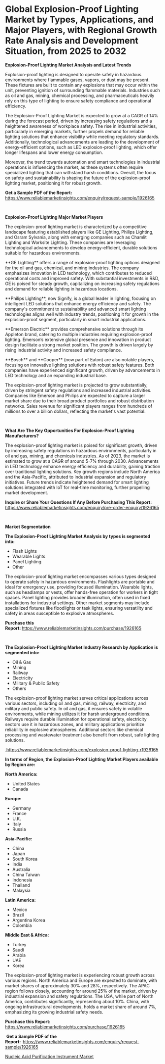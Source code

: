 <p><h1>Global Explosion-Proof Lighting Market by Types, Applications, and Major Players, with Regional Growth Rate Analysis and Development Situation, from 2025 to 2032</h1></p><p><strong>Explosion-Proof Lighting Market Analysis and Latest Trends</strong></p>
<p><p>Explosion-proof lighting is designed to operate safely in hazardous environments where flammable gases, vapors, or dust may be present. These fixtures are built to contain any explosions that may occur within the unit, preventing ignition of surrounding flammable materials. Industries such as oil and gas, mining, chemical processing, and pharmaceuticals heavily rely on this type of lighting to ensure safety compliance and operational efficiency.</p><p>The Explosion-Proof Lighting Market is expected to grow at a CAGR of 14% during the forecast period, driven by increasing safety regulations and a heightened awareness of workplace safety. The rise in industrial activities, particularly in emerging markets, further propels demand for reliable lighting solutions that enhance visibility while meeting regulatory standards. Additionally, technological advancements are leading to the development of energy-efficient options, such as LED explosion-proof lighting, which offer longer lifespans and lower energy consumption. </p><p>Moreover, the trend towards automation and smart technologies in industrial operations is influencing the market, as these systems often require specialized lighting that can withstand harsh conditions. Overall, the focus on safety and sustainability is shaping the future of the explosion-proof lighting market, positioning it for robust growth.</p></p>
<p><strong>Get a Sample PDF of the Report:&nbsp;</strong> <a href="https://www.reliablemarketinsights.com/enquiry/request-sample/1926165?utm_campaign=3193&utm_medium=2&utm_source=Github&utm_content=ia&utm_term=28032025&utm_id=explosion-proof-lighting">https://www.reliablemarketinsights.com/enquiry/request-sample/1926165</a></p>
<p>&nbsp;</p>
<p><strong>Explosion-Proof Lighting Major Market Players</strong></p>
<p><p>The explosion-proof lighting market is characterized by a competitive landscape featuring established players like GE Lighting, Philips Lighting, and Osram Sylvania, along with emerging companies such as Chamlit Lighting and Worksite Lighting. These companies are leveraging technological advancements to develop energy-efficient, durable solutions suitable for hazardous environments.</p><p>**GE Lighting** offers a range of explosion-proof lighting options designed for the oil and gas, chemical, and mining industries. The company emphasizes innovation in LED technology, which contributes to reduced operational costs and improved safety. With substantial investments in R&D, GE is poised for steady growth, capitalizing on increasing safety regulations and demand for reliable lighting in hazardous locations.</p><p>**Philips Lighting**, now Signify, is a global leader in lighting, focusing on intelligent LED solutions that enhance energy efficiency and safety. The company's commitment to sustainability and advanced smart lighting technologies aligns well with industry trends, positioning it for growth in the explosion-proof segment, particularly in smart industrial applications.</p><p>**Emerson Electric** provides comprehensive solutions through its Appleton brand, catering to multiple industries requiring explosion-proof lighting. Emerson’s extensive global presence and innovation in product design facilitate a strong market position. The growth is driven largely by rising industrial activity and increased safety compliance.</p><p>**Bosch** and **Cooper** (now part of Eaton) are also notable players, focusing on innovative lighting solutions with robust safety features. Both companies have experienced significant growth, driven by advancements in LED technology and an expanding industrial base.</p><p>The explosion-proof lighting market is projected to grow substantially, driven by stringent safety regulations and increased industrial activities. Companies like Emerson and Philips are expected to capture a larger market share due to their broad product portfolios and robust distribution networks. Sales revenue for significant players ranges from hundreds of millions to over a billion dollars, reflecting the market's vast potential.</p></p>
<p>&nbsp;</p>
<p><strong>What Are The Key Opportunities For Explosion-Proof Lighting Manufacturers?</strong></p>
<p><p>The explosion-proof lighting market is poised for significant growth, driven by increasing safety regulations in hazardous environments, particularly in oil and gas, mining, and chemicals industries. As of 2023, the market is estimated to grow at a CAGR of around 5-7% through 2030. Advancements in LED technology enhance energy efficiency and durability, gaining traction over traditional lighting solutions. Key growth regions include North America and the Asia-Pacific, attributed to industrial expansion and regulatory initiatives. Future trends indicate heightened demand for smart lighting solutions integrated with IoT for real-time monitoring, further propelling market development.</p></p>
<p><strong>Inquire or Share Your Questions If Any Before Purchasing This Report:</strong> <a href="https://www.reliablemarketinsights.com/enquiry/pre-order-enquiry/1926165?utm_campaign=3193&utm_medium=2&utm_source=Github&utm_content=ia&utm_term=28032025&utm_id=explosion-proof-lighting">https://www.reliablemarketinsights.com/enquiry/pre-order-enquiry/1926165</a></p>
<p>&nbsp;</p>
<p><strong>Market Segmentation</strong></p>
<p><strong>The Explosion-Proof Lighting Market Analysis by types is segmented into:</strong></p>
<p><ul><li>Flash Lights</li><li>Wearable Lights</li><li>Panel Lighting</li><li>Other</li></ul></p>
<p><p>The explosion-proof lighting market encompasses various types designed to operate safely in hazardous environments. Flashlights are portable and ideal for emergency use, providing focused illumination. Wearable lights, such as headlamps or vests, offer hands-free operation for workers in tight spaces. Panel lighting provides broader illumination, often used in fixed installations for industrial settings. Other market segments may include specialized fixtures like floodlights or task lights, ensuring versatility and safety in areas susceptible to explosive atmospheres.</p></p>
<p><strong>Purchase this Report:&nbsp;</strong><a href="https://www.reliablemarketinsights.com/purchase/1926165?utm_campaign=3193&utm_medium=2&utm_source=Github&utm_content=ia&utm_term=28032025&utm_id=explosion-proof-lighting">https://www.reliablemarketinsights.com/purchase/1926165</a></p>
<p>&nbsp;</p>
<p><strong>The Explosion-Proof Lighting Market Industry Research by Application is segmented into:</strong></p>
<p><ul><li>Oil & Gas</li><li>Mining</li><li>Railway</li><li>Electricity</li><li>Military & Public Safety</li><li>Others</li></ul></p>
<p><p>The explosion-proof lighting market serves critical applications across various sectors, including oil and gas, mining, railway, electricity, and military and public safety. In oil and gas, it ensures safety in volatile environments, while mining utilizes it for harsh underground conditions. Railways require durable illumination for operational safety, electricity sectors use it in hazardous zones, and military applications prioritize reliability in explosive atmospheres. Additional sectors like chemical processing and wastewater treatment also benefit from robust, safe lighting solutions.</p></p>
<p><a href="https://www.reliablemarketinsights.com/explosion-proof-lighting-r1926165?utm_campaign=3193&utm_medium=2&utm_source=Github&utm_content=ia&utm_term=28032025&utm_id=explosion-proof-lighting">&nbsp;https://www.reliablemarketinsights.com/explosion-proof-lighting-r1926165</a></p>
<p><strong>In terms of Region, the Explosion-Proof Lighting Market Players available by Region are:</strong></p>
<p>
    <p> <strong> North America: </strong>
        <ul>
            <li>United States</li>
            <li>Canada</li>
        </ul>
        </p> 
    <p> <strong> Europe: </strong>
        <ul>
            <li>Germany</li>
            <li>France</li>
            <li>U.K.</li>
            <li>Italy</li>
            <li>Russia</li>
        </ul>
        </p> 
    <p> <strong> Asia-Pacific: </strong>
        <ul>
            <li>China</li>
            <li>Japan</li>
            <li>South Korea</li>
            <li>India</li>
            <li>Australia</li>
            <li>China Taiwan</li>
            <li>Indonesia</li>
            <li>Thailand</li>
            <li>Malaysia</li>
        </ul>
        </p> 
    <p> <strong> Latin America: </strong>
        <ul>
            <li>Mexico</li>
            <li>Brazil</li>
            <li>Argentina Korea</li>
            <li>Colombia</li>
        </ul>
        </p> 
    <p> <strong> Middle East & Africa: </strong>
        <ul>
            <li>Turkey</li>
            <li>Saudi</li>
            <li>Arabia</li>
            <li>UAE</li>
            <li>Korea</li>
        </ul>
    </p>
    </p>
<p><p>The explosion-proof lighting market is experiencing robust growth across various regions. North America and Europe are expected to dominate, with market shares of approximately 30% and 28%, respectively. The APAC region follows closely, accounting for around 25% of the market, driven by industrial expansion and safety regulations. The USA, while part of North America, contributes significantly, representing about 10%. China, with ongoing infrastructural developments, holds a market share of around 7%, emphasizing its growing industrial safety needs.</p></p>
<p><strong>Purchase this Report: </strong><a href="https://www.reliablemarketinsights.com/purchase/1926165?utm_campaign=3193&utm_medium=2&utm_source=Github&utm_content=ia&utm_term=28032025&utm_id=explosion-proof-lighting">https://www.reliablemarketinsights.com/purchase/1926165</a></p>
<p>&nbsp;<strong>Get a Sample PDF of the Report:&nbsp;&nbsp;</strong><a href="https://www.reliablemarketinsights.com/enquiry/request-sample/1926165?utm_campaign=3193&utm_medium=2&utm_source=Github&utm_content=ia&utm_term=28032025&utm_id=explosion-proof-lighting">https://www.reliablemarketinsights.com/enquiry/request-sample/1926165</a></p>
<p><strong></strong></p>
<p><p><a href="https://github.com/lindaopodray/Market-Research-Report-List-1/blob/main/nucleic-acid-purification-instrument-market.md?utm_campaign=3193&utm_medium=2&utm_source=Github&utm_content=ia&utm_term=28032025&utm_id=explosion-proof-lighting">Nucleic Acid Purification Instrument Market</a></p></p>